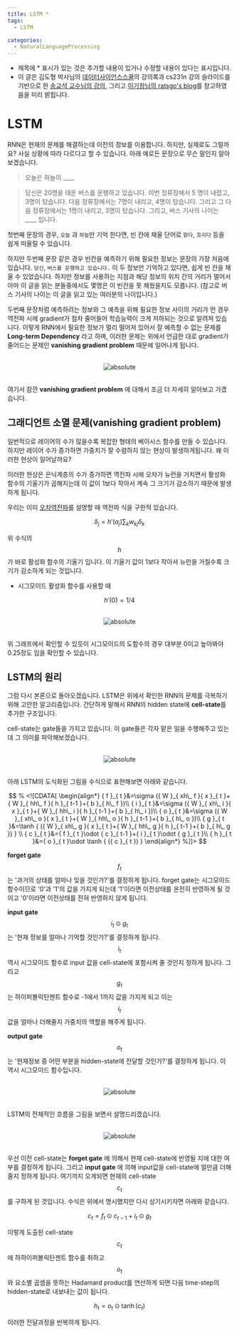 ```yaml
---
title: LSTM *
tags:
  - LSTM

categories:
  - NaturalLanguageProcessing
---
```


- 제목에 * 표시가 있는 것은 추가할 내용이 있거나 수정할 내용이 있다는 표시입니다.
- 이 글은 김도형 박사님의 <a href="https://datascienceschool.net/">데이터사이언스스쿨</a>의 강의록과 cs231n 강의 슬라이드를 기반으로 한 <a href="https://www.youtube.com/watch?v=2ngo9-YCxzY&list=PL1Kb3QTCLIVtyOuMgyVgT-OeW0PYXl3j5&index=9">송교석 교수님의 강의</a>, 그리고 <a href="https://ratsgo.github.io/">이기창님의 ratsgo's blog</a>를 참고하였음을 미리 밝힙니다.


# LSTM

RNN은 현재의 문제를 해결하는데 이전의 정보를 이용합니다. 하지만, 실제로도 그럴까요? 사실 상황에 따라 다르다고 할 수 있습니다. 아래 예로든 문장으로 무슨 말인지 알아보겠습니다.

> 오늘은 하늘이 ____

> 당신은 20명을 태운 버스를 운행하고 있습니다. 이번 정류장에서 5 명이 내렸고, 3명이 탔습니다. 다음 정류장에서는 7명이 내리고, 4명이 탔습니다. 그리고 그 다음 정류장에서는 1명이 내리고, 3명이 탔습니다. 그리고, 버스 기사의 나이는 ____ 입니다.

첫번째 문장의 경우, `오늘` 과 `하늘`만 기억 한다면, 빈 칸에 채울 단어로 `맑다`, `흐리다` 등을 쉽게 떠올릴 수 있습니다.

하지만 두번째 문장 같은 경우 빈칸을 예측하기 위해 필요한 정보는 문장의 가장 처음에 있습니다. `당신`, `버스를 운행하고 있습니다.` 이 두 정보만 기억하고 있다면, 쉽게 빈 칸을 채울 수 있었습니다. 하지만 정보를 사용하는 지점과 해당 정보의 위치 간의 거리가 멀어서 아마 이 글을 읽는 분들중에서도 몇명은 이 빈칸을 못 채웠을지도 모릅니다. (참고로 버스 기사의 나이는 이 글을 읽고 있는 여러분의 나이입니다.)



두번째 문장처럼 예측하려는 정보와 그 예측을 위해 필요한 정보 사이의 거리가 먼 경우 역전파 시에 gradient가 점차 줄어들어 학습능력이 크게 저하되는 것으로 알려져 있습니다. 이렇게 RNN에서 필요한 정보가 멀리 떨어져 있어서 잘 예측할 수 없는 문제를 **Long-term Dependency** 라고 하며, 이러한 문제는 위에서 언급한 대로 gradient가 줄어드는 문제인 **vanishing gradient problem** 때문에 일어나게 됩니다.

<br/>
<center><img data-action="zoom" src='{{ "/assets/img/lstm_02.png" | relative_url }}' alt='absolute'></center>
<br/>

여기서 잠깐 **vanishing gradient problem** 에 대해서 조금 더 자세히 알아보고 가겠습니다.


## 그래디언트 소멸 문제(vanishing gradient problem)

일번적으로 레이어의 수가 많을수록 복잡한 형태의 베이시스 함수를 만들 수 있습니다. 하지만 레이어 수가 증가하면 가중치가 잘 수렴하지 않는 현상이 발생하게됩니다. 왜 이러한 현상이 일어날까요?

이러한 현상은 은닉계층의 수가 증가하면 역전파 시에 오차가 뉴런을 거치면서 활성화 함수의 기울기가 곱해지는데 이 값이 1보다 작아서 계속 그 크기가 감소하기 때문에 발생하게 됩니다.

우리는 이미 <a href="https://hansololee.github.io/deeplearning/backpropagation/">오차역전파</a>를 설명할 때 역전파 식을 구한적 있습니다.

$$\delta_j = h'(a_j) \sum_k w_{kj} \delta_k$$

위 수식의 $$h$$가 바로 활성화 함수의 기울기 입니다. 이 기울기 값이 1보다 작아서 뉴런을 거칠수록 크기가 감소하게 되는 것입니다.

- 시그모이드 활성화 함수를 사용할 때

$$h'(0) = 1/4$$

<br/>
<center><img data-action="zoom" src='{{ "/assets/img/lstm_01.png" | relative_url }}' alt='absolute'></center>
<br/>

위 그래프에서 확인할 수 있듯이 시그모이드의 도함수의 경우 대부분 0이고 높아봐야 0.25정도 임을 확인할 수 있습니다.


## LSTM의 원리

그럼 다시 본론으로 돌아오겠습니다. LSTM은 위에서 확인한 RNN의 문제를 극복하기 위해 고안한 알고리즘입니다. 간단하게 말해서 RNN의 hidden state에 **cell-state**를 추가한 구조입니다.

cell-state는 gate들을 가지고 있습니다. 이 gate들은 각자 맡은 일을 수행해주고 있는데 그 의미를 파악해보겠습니다.

<br/>
<center><img data-action="zoom" src='{{ "/assets/img/lstm_03.png" | relative_url }}' alt='absolute'></center>
<br/>

아래 LSTM의 도식화된 그림을 수식으로 표현해보면 아래와 같습니다.

$$
% <![CDATA[
\begin{align*}
{ f }_{ t }&=\sigma ({ W }_{ xh\_ f }{ x }_{ t }+{ W }_{ hh\_ f }{ h }_{ t-1 }+{ b }_{ h\_ f })\\ { i }_{ t }&=\sigma ({ W }_{ xh\_ i }{ x }_{ t }+{ W }_{ hh\_ i }{ h }_{ t-1 }+{ b }_{ h\_ i })\\ { o }_{ t }&=\sigma ({ W }_{ xh\_ o }{ x }_{ t }+{ W }_{ hh\_ o }{ h }_{ t-1 }+{ b }_{ h\_ o })\\ { g }_{ t }&=\tanh { ({ W }_{ xh\_ g }{ x }_{ t }+{ W }_{ hh\_ g }{ h }_{ t-1 }+{ b }_{ h\_ g }) } \\ { c }_{ t }&={ f }_{ t }\odot { c }_{ t-1 }+{ i }_{ t }\odot { g }_{ t }\\ { h }_{ t }&={ o }_{ t }\odot \tanh { ({ c }_{ t }) }
\end{align*} %]]>
$$

**forget gate** $$f_t$$는 '과거의 상태를 얼마나 잊을 것인가?'를 결정하게 됩니다. forget gate는 시그모이드 함수이므로 '0'과 '1'의 값을 가지게 되는데 '1'이라면 이전상태를 온전히 반영하게 될 것이고 '0'이라면 이전상태를 전혀 반영하지 않게 됩니다.

**input gate** $$i_t \odot g_t$$ 는 '현재 정보를 얼마나 기억할 것인가?'를 결정하게 됩니다. $$i_t$$ 역시 시그모이드 함수로 input 값을 cell-state에 포함시켜 줄 것인지 정하게 됩니다. 그리고 $$g_t$$는 하이퍼볼릭탄젠트 함수로 -1에서 1까지 값을 가지게 되고 이는 $$i_t$$값을 얼마나 더해줄지 가중치의 역할을 해주게 됩니다.

**output gate** $$o_t$$는 '현재정보 중 어떤 부분을 hidden-state에 전달할 것인가?'를 결정하게 됩니다. 이 역시 시그모이드 함수입니다.

<br/>
<center><img data-action="zoom" src='{{ "/assets/img/lstm_05.png" | relative_url }}' alt='absolute'></center>
<br/>

LSTM의 전체적인 흐름을 그림을 보면서 설명드리겠습니다.

<br/>
<center><img data-action="zoom" src='{{ "/assets/img/lstm_04.png" | relative_url }}' alt='absolute'></center>
<br/>

우선 이전 cell-state는 **forget gate** 에 의해서 현재 cell-state에 반영될 지에 대한 여부를 결정하게 됩니다. 그리고 **input gate** 에 의해 input값을 cell-state에 얼만큼 더해줄지 정하게 됩니다. 여기까지 오게되면 현재의 cell-state $$c_t$$를 구하게 된 것입니다. 수식은 위에서 명시했지만 다시 상기시키자면 아래와 같습니다.

$${ c }_{ t }={ f }_{ t }\odot { c }_{ t-1 }+{ i }_{ t }\odot { g }_{ t }$$

이렇게 도출된 cell-state $$c_t$$에 하하이퍼볼릭탄젠트 함수를 취하고 $$o_t$$와 요소별 곱셈을 뜻하는 Hadamard product를 연산하게 되면 다음 time-step의 hidden-state로 내보내는 값이 됩니다.

$$ { h }_{ t }={ o }_{ t }\odot \tanh { ({ c }_{ t }) }$$

이러한 전달과정을 반복하게 됩니다.
